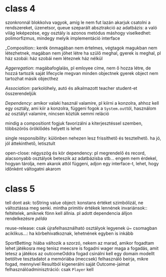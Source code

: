 # class 4
szonkronnál blokkolva vagyok, amíg le nem fut
lazán akarjuk csatolni a rendszereket, üzenetsor, queue szeparált
absztrakció az adatbázis: a való világ leképezése, egy osztály is
azonos metódus máshogy viselkedhet: polimorfizmus, mindegy melyik implementáció
interface 

_Composition:: kerék önmagában nem értelmes, végtagok magukban nem létezhetnek, magában nem jöhet létre
ha szülő meghal, gyerek is meghal, pl ház szobái: ház szobái nem léteznek ház nélkül

_Aggeregation_: magábafoglalás, pl emloyee címe, nem ő hozza létre, de hozzá tartozik
saját lifecycle megvan minden objectnek
gyerek object nem tartozhat másik objecthez

_Association_: parkolóhely, autó és alkalmazott
teacher student-et összerendeljük

_Dependency_: amikor valaki használ valamire, pl kiírni a konzolra, ahhoz kell egy osztály, ami kiír a konzolra, függeni fogok a `System.out`tól, használom az osztályt valamire, nincsen köztük semmi reláció

mindig a compositiont fogjuk favorizálni a kiterjesztéssel szemben, többszörös öröklődés helyett is lehet

single responsibility: különben nehezen lesz frissíthető és tesztelhető. ha jó, jól áttekinthető, letisztult

open-close: négyszög és kör
dependency: pl megrendelő és record, alacsonyabb osztályok beteszik az adatbázisba stb... engem nem érdekel, hogyan tárolja, nem akarok attól függeni, adjon egy interface-t, lehet, hogy időnként váltogatni akarom

# class 5
tell dont ask: toString
value object: konstans értéket szimbólizál, ne változtássa meg senki. mintha primitív értékek lennének
invariánsok:: feltételek, amiknek fönn kell állnia. pl adott dependencia álljon rendelkezésre
_példa_

reuse-release: csak újrafelhasználható osztályok legyenek ú~ csomagban
aciklikus...: ha körbehivatkoznak, lehetnének egyben is inkább

SportBetting:
hiába változik a szorzó, nekem az marad, amikor fogadtam
lehet játékosra meg tenisz meecsre is fogadni
wager maga a fogadás, amit letesz a játékos
az outcomeOddra fogad
csinálni kell egy domain modellt
betöltve tesztadatot a memóriába (meccsek)
felhasználó beírja, mikre fogad, mennyivel
Resultból kigenerálni saját Outcome-jaimat
felhasználóadminisztráció: csak `Player` kell






